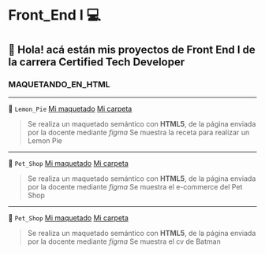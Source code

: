 # Front_End I 💻

## 👋 Hola! acá están mis proyectos de Front End I de la carrera Certified Tech Developer

###  MAQUETANDO_EN_HTML 
---

🍋 `Lemon_Pie` [Mi maquetado](http://127.0.0.1:5500/C5-LemonPie/index.html) [Mi carpeta](https://github.com/fllorgarcia/Front_End/tree/main/C5-LemonPie)
  
    
  > Se realiza un maquetado  semántico con **HTML5**, de la página enviada por la docente mediante *figma*
  > Se muestra la receta para realizar un Lemon Pie
  ---
 🐶 `Pet_Shop` [Mi maquetado](http://127.0.0.1:5500/C6-PetShop/index.html) [Mi carpeta](https://github.com/fllorgarcia/Front_End/tree/main/C6-PetShop)
  
    
  > Se realiza un maquetado  semántico con **HTML5**, de la página enviada por la docente mediante *figma*
  > Se muestra el e-commerce del Pet Shop
  ---
 :memo:  `Pet_Shop` [Mi maquetado](http://127.0.0.1:5500/C7-Batman/index.html) [Mi carpeta](https://github.com/fllorgarcia/Front_End/tree/main/C6-PetShop)
  
    
  > Se realiza un maquetado  semántico con **HTML5**, de la página enviada por la docente mediante *figma*
  > Se muestra el cv de Batman
    
 
